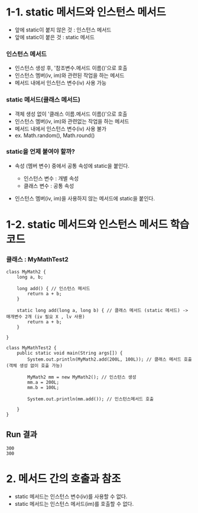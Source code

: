 # 1-1. static 메서드와 인스턴스 메서드 

* 앞에 static이 붙지 않은 것 : 인스턴스 메서드
* 앞에 static이 붙은 것 : static 메서드
   

### 인스턴스 메서드 
* 인스턴스 생성 후, '참조변수.메서드 이름()'으로 호출
* 인스턴스 멤버(iv, im)와 관련된 작업을 하는 메서드
* 메서드 내에서 인스턴스 변수(iv) 사용 가능
 
### static 메서드(클래스 메서드)       
* 객체 생성 없이 '클래스 이름.메서드 이름()'으로 호출
* 인스턴스 멤버(iv, im)와 관련없는 작업을 하는 메서드
* 메서드 내에서 인스턴스 변수(iv) 사용 불가
* ex. Math.random(), Math.round()
 
### static을 언제 붙여야 할까?      
* 속성 (멤버 변수) 중에서 공통 속성에 static을 붙인다.
     - 인스턴스 변수 : 개별 속성
     - 클래스 변수 : 공통 속성

* 인스턴스 멤버(iv, im)을 사용하지 않는 메서드에 static을 붙인다. 

# 1-2. static 메서드와 인스턴스 메서드 학습코드

### 클래스 : MyMathTest2
	class MyMath2 {
		long a, b;
		
		long add() { // 인스턴스 메서드 
			return a + b;
		}
		
		static long add(long a, long b) { // 클래스 메서드 (static 메서드) -> 매개변수 2개 (iv 필요 X , lv 사용)
			return a + b;
		}
	
	}
	
	class MyMathTest2 {
		public static void main(String args[]) {
			System.out.println(MyMath2.add(200L, 100L)); // 클래스 메서드 호출 (객체 생성 없이 호출 가능) 
			
			MyMath2 mm = new MyMath2(); // 인스턴스 생성 
		    mm.a = 200L;
		    mm.b = 100L;
		    
		    System.out.println(mm.add()); // 인스턴스메서드 호출
		    
		}
	}


## Run 결과
	300
	300


# 2. 메서드 간의 호출과 참조  
* static 메서드는 인스턴스 변수(iv)를 사용할 수 없다.
*  static 메서드는 인스턴스 메서드(im)를 호출할 수 없다.

